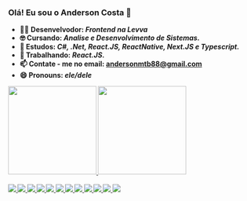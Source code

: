 ### Olá! Eu sou o Anderson Costa 👋
- 👨‍💻 <strong>Desenvelvodor:</strog> <b><i>Frontend na Levva</i></b>
- 🤓 <strong> Cursando:</strong> <b><i>Analise e Desenvolvimento de Sistemas.</i></b>
- 🌱 <strong> Estudos:</strong> <b><i> C#, .Net, React.JS, ReactNative, Next.JS e Typescript.</i></b>
- 🌱 <strong> Trabalhando:</strong> <b><i> React.JS.</i></b>
- 📫 <strong>Contate - me no email:</strong> andersonmtb88@gmail.com
- 😄 <strong>Pronouns:</strong> <b><i>ele/dele</i></b>

<div>
    <a href=" https://github.com/andersoncostadev">
    <img height="180em" src="https://github-readme-stats.vercel.app/api?username=andersoncostadev&show_icons=true&theme=blue-green&include_all_commits-true&count_private-true"/>
    <img height="180em" src="https://github-readme-stats.vercel.app/api/top-langs/?username=andersoncostadev&layout=compact&langs_count=7&theme=blue-green"/>
   </div>

<div style="display: inline_block"><br>
    

  <img src="https://img.shields.io/badge/JavaScript-F7DF1E?style=for-the-badge&logo=javascript&logoColor=black"/>
  <img src="https://img.shields.io/badge/TypeScript-007ACC?style=for-the-badge&logo=typescript&logoColor=white"/>
  <img src="https://img.shields.io/badge/HTML5-E34F26?style=for-the-badge&logo=html5&logoColor=white"/>
  <img src="https://img.shields.io/badge/CSS3-1572B6?style=for-the-badge&logo=css3&logoColor=white"/>
  <img src="https://img.shields.io/badge/React-20232A?style=for-the-badge&logo=react&logoColor=61DAFB"/>
  <img src="https://img.shields.io/badge/React_Native-20232A?style=for-the-badge&logo=react&logoColor=61DAFB"/>
    <img src="https://img.shields.io/badge/.NET-5C2D91?style=for-the-badge&logo=.net&logoColor=white"/>  
     <img src="https://img.shields.io/badge/C%23-239120?style=for-the-badge&logo=c-sharp&logoColor=white"/> 
    <img src="https://img.shields.io/badge/Microsoft_SQL_Server-CC2927?style=for-the-badge&logo=microsoft-sql-server&logoColor=white"/> 
     <img src="https://img.shields.io/badge/MySQL-00000F?style=for-the-badge&logo=mysql&logoColor=white"/> 
     <img src="https://img.shields.io/badge/Laravel-FF2D20?style=for-the-badge&logo=laravel&logoColor=white"/> 
    <img src="https://img.shields.io/badge/PHP-777BB4?style=for-the-badge&logo=php&logoColor=white"/> 
    
    
  </div>
